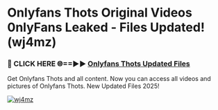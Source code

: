 # Onlyfans Thots Original Videos 0nlyFans Leaked - Files Updated! (wj4mz)

<h3>🔴 CLICK HERE 🌐==►► <a href="https://tinyurl.com/3hn5wdd3" rel="nofollow">Onlyfans Thots Updated Files</a></h3>

Get Onlyfans Thots and all content. Now you can access all videos and pictures of Onlyfans Thots. New Updated Files 2025!

[![wj4mz](https://i.imgur.com/4HnBqBT.gif)](https://tinyurl.com/3hn5wdd3)
